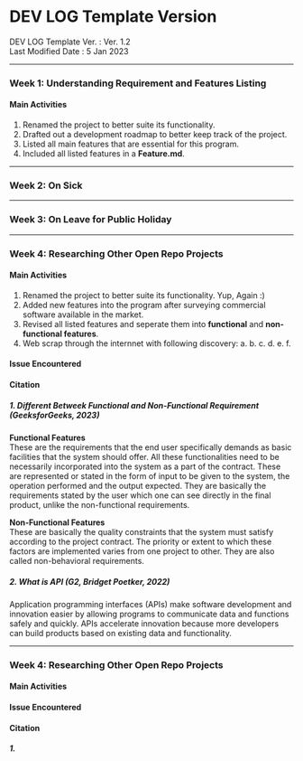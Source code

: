 # DEV LOG Template Version
DEV LOG Template Ver.         : Ver. 1.2 <br>
Last Modified Date            : 5 Jan 2023 <br>

---------------------------------------------------
### Week 1: Understanding Requirement and Features Listing
#### Main Activities
1. Renamed the project to better suite its functionality.
2. Drafted out a development roadmap to better keep track of the project.
3. Listed all main features that are essential for this program.
4. Included all listed features in a **Feature.md**.

---------------------------------------------------
### Week 2: On Sick
---------------------------------------------------
### Week 3: On Leave for Public Holiday
---------------------------------------------------
### Week 4: Researching Other Open Repo Projects
#### Main Activities
1. Renamed the project to better suite its functionality. Yup, Again :)
2. Added new features into the program after surveying commercial software available in the market.
3. Revised all listed features and seperate them into **functional** and **non-functional features**. 
4. Web scrap through the internnet with following discovery:
      a. 
      b.
      c. 
      d. 
      e. 
      f. 

#### Issue Encountered
#### Citation
##### 1. Different Betweek Functional and Non-Functional Requirement (GeeksforGeeks, 2023)
**Functional Features** <br>
These are the requirements that the end user specifically demands as basic facilities that the system should offer. All these functionalities need to be necessarily incorporated into the system as a part of the contract. These are represented or stated in the form of input to be given to the system, the operation performed and the output expected. They are basically the requirements stated by the user which one can see directly in the final product, unlike the non-functional requirements.

**Non-Functional Features** <br>
These are basically the quality constraints that the system must satisfy according to the project contract. The priority or extent to which these factors are implemented varies from one project to other. They are also called non-behavioral requirements.

##### 2. What is API (G2, Bridget Poetker, 2022)
Application programming interfaces (APIs) make software development and innovation easier by allowing programs to communicate data and functions safely and quickly. APIs accelerate innovation because more developers can build products based on existing data and functionality.

---------------------------------------------------
### Week 4: Researching Other Open Repo Projects
#### Main Activities
#### Issue Encountered
#### Citation
##### 1. 

